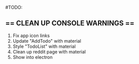 #TODO:

## == CLEAN UP CONSOLE WARNINGS == ##

1. Fix app icon links
2. Update "AddTodo" with material
3. Style "TodoList" with material
4. Clean up reddit page with material
5. Show into electron